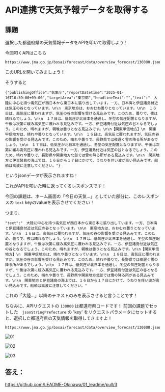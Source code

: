 # API連携で天気予報データを取得する


## 課題

選択した都道府県の天気情報データをAPIを叩いて取得しよう！

今回叩くAPIはこちら

```
https://www.jma.go.jp/bosai/forecast/data/overview_forecast/130000.json
```

このURLを開いてみましょう！

そうすると

```
{"publishingOffice":"気象庁","reportDatetime":"2025-01-16T10:39:00+09:00","targetArea":"東京都","headlineText":"","text":"　大陸に中心を持つ高気圧が西日本から東日本に張り出しています。一方、日本海と伊豆諸島付近は気圧の谷となっています。\n\n　東京地方は、おおむね曇りとなっています。\n\n　１６日は、高気圧に覆われますが、気圧の谷の影響を受ける見込みです。このため、曇りで、夜は晴れるでしょう。\n\n　１７日は、低気圧が北日本を通過し、冬型の気圧配置となりますが、午後は次第に緩み高気圧に覆われる見込みです。一方、伊豆諸島付近は気圧の谷となるでしょう。このため、晴れますが、朝晩は曇りとなる見込みです。\n\n【関東甲信地方】\n　関東甲信地方は、晴れや曇りとなっています。\n\n　１６日は、高気圧に覆われますが、気圧の谷の影響を受ける見込みです。このため、晴れや曇りで、長野県では夜遅く雪の降る所があるでしょう。\n\n　１７日は、低気圧が北日本を通過し、冬型の気圧配置となりますが、午後は次第に緩み高気圧に覆われる見込みです。一方、伊豆諸島付近は気圧の谷となるでしょう。このため、晴れや曇りで、長野県や関東地方北部では雪の降る所がある見込みです。\n\n　関東地方と伊豆諸島の海上では、１６日から１７日にかけて、うねりを伴い波が高い見込みです。船舶は高波に注意してください。"}

```

というjsonデータが表示されますね！

これがAPIを叩いた時に返ってくるレスポンスです！

今回の課題は、ホーム画面の「今日の天気...」としていた部分に、このレスポンスの `text` keyのvalueを表示させてください！

つまり、

```
"text":"　大陸に中心を持つ高気圧が西日本から東日本に張り出しています。一方、日本海と伊豆諸島付近は気圧の谷となっています。\n\n　東京地方は、おおむね曇りとなっています。\n\n　１６日は、高気圧に覆われますが、気圧の谷の影響を受ける見込みです。このため、曇りで、夜は晴れるでしょう。\n\n　１７日は、低気圧が北日本を通過し、冬型の気圧配置となりますが、午後は次第に緩み高気圧に覆われる見込みです。一方、伊豆諸島付近は気圧の谷となるでしょう。このため、晴れますが、朝晩は曇りとなる見込みです。\n\n【関東甲信地方】\n　関東甲信地方は、晴れや曇りとなっています。\n\n　１６日は、高気圧に覆われますが、気圧の谷の影響を受ける見込みです。このため、晴れや曇りで、長野県では夜遅く雪の降る所があるでしょう。\n\n　１７日は、低気圧が北日本を通過し、冬型の気圧配置となりますが、午後は次第に緩み高気圧に覆われる見込みです。一方、伊豆諸島付近は気圧の谷となるでしょう。このため、晴れや曇りで、長野県や関東地方北部では雪の降る所がある見込みです。\n\n　関東地方と伊豆諸島の海上では、１６日から１７日にかけて、うねりを伴い波が高い見込みです。船舶は高波に注意してください。"
```

これの「大陸...」以降のテキストのみを表示させると言うことです！


ちなみに、APIリクエストの `130000` は都道府県コードです！
前回の課題でセットした　`jsonStringPrefecture` の 'key' をリクエストパラメータにセットすると、選択した都道府県の天気情報を取得してきますよ！

```
https://www.jma.go.jp/bosai/forecast/data/overview_forecast/130000.json
```


![01](./images/03/api_home.png)

![02](./images/03/api_select.png)

![03](./images/03/api_result.png)




## 答え：
https://github.com/LEADME-Okinawa/01_leadme/pull/3
